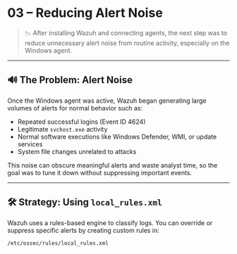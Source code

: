# 03 – Reducing Alert Noise

> 📉 After installing Wazuh and connecting agents, the next step was to reduce unnecessary alert noise from routine activity, especially on the Windows agent.

---

## 🔊 The Problem: Alert Noise

Once the Windows agent was active, Wazuh began generating large volumes of alerts for normal behavior such as:

- Repeated successful logins (Event ID 4624)
- Legitimate `svchost.exe` activity
- Normal software executions like Windows Defender, WMI, or update services
- System file changes unrelated to attacks

This noise can obscure meaningful alerts and waste analyst time, so the goal was to tune it down without suppressing important events.

---

## 🛠️ Strategy: Using `local_rules.xml`

Wazuh uses a rules-based engine to classify logs. You can override or suppress specific alerts by creating custom rules in:

```bash
/etc/ossec/rules/local_rules.xml